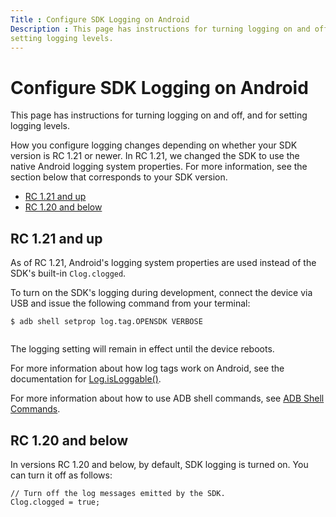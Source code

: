 ```yaml
---
Title : Configure SDK Logging on Android
Description : This page has instructions for turning logging on and off, and for
setting logging levels.
---
```



# Configure SDK Logging on Android



This page has instructions for turning logging on and off, and for
setting logging levels.



How you configure logging changes depending on whether your SDK version
is RC 1.21 or newer. In RC 1.21, we changed the SDK to use the native
Android logging system properties. For more information, see the section
below that corresponds to your SDK version.

- <a
  href="https://docs.xandr.com/bundle/mobile-sdk/page/configure-sdk-logging-on-android.html#ConfigureSDKLoggingonAndroid-RC1-21andup"
  class="xref" target="_blank">RC 1.21 and up</a>
- <a
  href="https://docs.xandr.com/bundle/mobile-sdk/page/configure-sdk-logging-on-android.html#ConfigureSDKLoggingonAndroid-RC1-20andbelow"
  class="xref" target="_blank">RC 1.20 and below</a>





## RC 1.21 and up

As of RC 1.21, Android's logging system properties are used instead of
the SDK's built-in `Clog.clogged`.

To turn on the SDK's logging during development, connect the device via
USB and issue the following command from your terminal:

``` pre
$ adb shell setprop log.tag.OPENSDK VERBOSE
      
```

The logging setting will remain in effect until the device reboots.

For more information about how log tags work on Android, see the
documentation
for <a href="https://developer.android.com/reference/android/util/Log"
class="xref" target="_blank">Log.isLoggable()</a>.

For more information about how to use ADB shell commands, see <a
href="https://developer.android.com/studio/command-line/adb#shellcommands"
class="xref" target="_blank">ADB Shell Commands</a>.





## RC 1.20 and below

In versions RC 1.20 and below, by default, SDK logging is turned on. You
can turn it off as follows:

``` pre
// Turn off the log messages emitted by the SDK.
Clog.clogged = true;
    
```







